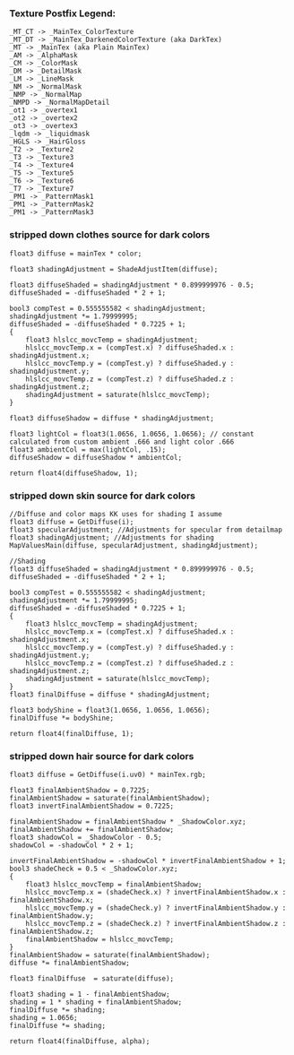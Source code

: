 ### Texture Postfix Legend:
    _MT_CT -> _MainTex_ColorTexture
    _MT_DT -> _MainTex_DarkenedColorTexture (aka DarkTex)
    _MT -> _MainTex (aka Plain MainTex)
    _AM -> _AlphaMask
    _CM -> _ColorMask
    _DM -> _DetailMask
    _LM -> _LineMask
    _NM -> _NormalMask
    _NMP -> _NormalMap
    _NMPD -> _NormalMapDetail
    _ot1 -> _overtex1
    _ot2 -> _overtex2
    _ot3 -> _overtex3
    _lqdm -> _liquidmask
    _HGLS -> _HairGloss
    _T2 -> _Texture2
    _T3 -> _Texture3
    _T4 -> _Texture4
    _T5 -> _Texture5
    _T6 -> _Texture6
    _T7 -> _Texture7
    _PM1 -> _PatternMask1
    _PM1 -> _PatternMask2
    _PM1 -> _PatternMask3

### stripped down clothes source for dark colors
    float3 diffuse = mainTex * color;

    float3 shadingAdjustment = ShadeAdjustItem(diffuse);

    float3 diffuseShaded = shadingAdjustment * 0.899999976 - 0.5;
    diffuseShaded = -diffuseShaded * 2 + 1;

    bool3 compTest = 0.555555582 < shadingAdjustment;
    shadingAdjustment *= 1.79999995;
    diffuseShaded = -diffuseShaded * 0.7225 + 1;
    {
        float3 hlslcc_movcTemp = shadingAdjustment;
        hlslcc_movcTemp.x = (compTest.x) ? diffuseShaded.x : shadingAdjustment.x;
        hlslcc_movcTemp.y = (compTest.y) ? diffuseShaded.y : shadingAdjustment.y;
        hlslcc_movcTemp.z = (compTest.z) ? diffuseShaded.z : shadingAdjustment.z;
        shadingAdjustment = saturate(hlslcc_movcTemp);
    }

    float3 diffuseShadow = diffuse * shadingAdjustment;

    float3 lightCol = float3(1.0656, 1.0656, 1.0656); // constant calculated from custom ambient .666 and light color .666
    float3 ambientCol = max(lightCol, .15);
    diffuseShadow = diffuseShadow * ambientCol;

    return float4(diffuseShadow, 1);

### stripped down skin source for dark colors
    //Diffuse and color maps KK uses for shading I assume
    float3 diffuse = GetDiffuse(i);
    float3 specularAdjustment; //Adjustments for specular from detailmap
    float3 shadingAdjustment; //Adjustments for shading
    MapValuesMain(diffuse, specularAdjustment, shadingAdjustment);

    //Shading
    float3 diffuseShaded = shadingAdjustment * 0.899999976 - 0.5;
    diffuseShaded = -diffuseShaded * 2 + 1;
    
    bool3 compTest = 0.555555582 < shadingAdjustment;
    shadingAdjustment *= 1.79999995;
    diffuseShaded = -diffuseShaded * 0.7225 + 1;
    {
        float3 hlslcc_movcTemp = shadingAdjustment;
        hlslcc_movcTemp.x = (compTest.x) ? diffuseShaded.x : shadingAdjustment.x;
        hlslcc_movcTemp.y = (compTest.y) ? diffuseShaded.y : shadingAdjustment.y;
        hlslcc_movcTemp.z = (compTest.z) ? diffuseShaded.z : shadingAdjustment.z;
        shadingAdjustment = saturate(hlslcc_movcTemp);
    }
    float3 finalDiffuse = diffuse * shadingAdjustment;
    
    float3 bodyShine = float3(1.0656, 1.0656, 1.0656);
    finalDiffuse *= bodyShine;

    return float4(finalDiffuse, 1);

### stripped down hair source for dark colors
    float3 diffuse = GetDiffuse(i.uv0) * mainTex.rgb;

    float3 finalAmbientShadow = 0.7225;
    finalAmbientShadow = saturate(finalAmbientShadow);
    float3 invertFinalAmbientShadow = 0.7225;

    finalAmbientShadow = finalAmbientShadow * _ShadowColor.xyz;
    finalAmbientShadow += finalAmbientShadow;
    float3 shadowCol = _ShadowColor - 0.5;
    shadowCol = -shadowCol * 2 + 1;

    invertFinalAmbientShadow = -shadowCol * invertFinalAmbientShadow + 1;
    bool3 shadeCheck = 0.5 < _ShadowColor.xyz;
    {
        float3 hlslcc_movcTemp = finalAmbientShadow;
        hlslcc_movcTemp.x = (shadeCheck.x) ? invertFinalAmbientShadow.x : finalAmbientShadow.x;
        hlslcc_movcTemp.y = (shadeCheck.y) ? invertFinalAmbientShadow.y : finalAmbientShadow.y;
        hlslcc_movcTemp.z = (shadeCheck.z) ? invertFinalAmbientShadow.z : finalAmbientShadow.z;
        finalAmbientShadow = hlslcc_movcTemp;
    }
    finalAmbientShadow = saturate(finalAmbientShadow);
    diffuse *= finalAmbientShadow;

    float3 finalDiffuse  = saturate(diffuse);

    float3 shading = 1 - finalAmbientShadow;
    shading = 1 * shading + finalAmbientShadow;
    finalDiffuse *= shading;
    shading = 1.0656;
    finalDiffuse *= shading;

    return float4(finalDiffuse, alpha);